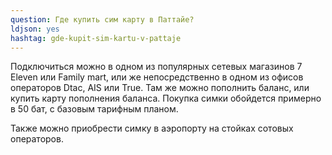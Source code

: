 ```yaml
---
question: Где купить сим карту в Паттайе?
ldjson: yes
hashtag: gde-kupit-sim-kartu-v-pattaje
---
```


Подключиться можно в одном из популярных сетевых магазинов 7 Eleven или Family mart, или же непосредственно в одном из офисов операторов Dtac, AIS или True. Там же можно пополнить баланс, или купить карту пополнения баланса. Покупка симки обойдется примерно в 50 бат, с базовым тарифным планом.

Также можно приобрести симку в аэропорту на стойках сотовых операторов.
